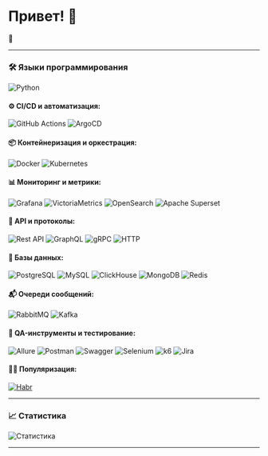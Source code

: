 # Привет! 👋

 🌟

---

### 🛠 Языки программирования
![Python](https://img.shields.io/badge/-Python-333?style=flat&logo=python)

#### ⚙️ CI/CD и автоматизация:
![GitHub Actions](https://img.shields.io/badge/-GitHub%20Actions-333?style=flat&logo=githubactions&logoColor=blue)
![ArgoCD](https://img.shields.io/badge/-ArgoCD-333?style=flat&logo=argo&logoColor=orange)

#### 📦 Контейнеризация и оркестрация:
![Docker](https://img.shields.io/badge/-Docker-333?style=flat&logo=docker)
![Kubernetes](https://img.shields.io/badge/-Kubernetes-333?style=flat&logo=kubernetes&logoColor=blue)

#### 📊 Мониторинг и метрики:
![Grafana](https://img.shields.io/badge/-Grafana-333?style=flat&logo=grafana)
![VictoriaMetrics](https://img.shields.io/badge/-Victoria%20Metrics-333?style=flat&logo=victoriametrics&logoColor=blue)
![OpenSearch](https://img.shields.io/badge/-OpenSearch-333?style=flat&logo=opensearch)
![Apache Superset](https://img.shields.io/badge/-Apache%20Superset-333?style=flat&logo=apache)

#### 📡 API и протоколы:
![Rest API](https://img.shields.io/badge/-Rest%20API-333?style=flat&logo=postman)
![GraphQL](https://img.shields.io/badge/-GraphQL-333?style=flat&logo=graphql&logoColor=E10098)
![gRPC](https://img.shields.io/badge/-gRPC-333?style=flat&logo=grpc&logoColor=blue)
![HTTP](https://img.shields.io/badge/-HTTP%2FS-333?style=flat&logo=http)

#### 💾 Базы данных:
![PostgreSQL](https://img.shields.io/badge/-PostgreSQL-333?style=flat&logo=postgresql)
![MySQL](https://img.shields.io/badge/-MySQL-333?style=flat&logo=mysql)
![ClickHouse](https://img.shields.io/badge/-ClickHouse-333?style=flat&logo=clickhouse&logoColor=yellow)
![MongoDB](https://img.shields.io/badge/-MongoDB-333?style=flat&logo=mongodb)
![Redis](https://img.shields.io/badge/-Redis-333?style=flat&logo=redis&logoColor=DC382D)

#### 📬 Очереди сообщений:
![RabbitMQ](https://img.shields.io/badge/-RabbitMQ-333?style=flat&logo=rabbitmq&logoColor=FF6600)
![Kafka](https://img.shields.io/badge/-Kafka-333?style=flat&logo=apache-kafka&logoColor=231F20)

#### 🧪 QA-инструменты и тестирование:
![Allure](https://img.shields.io/badge/-Allure-333?style=flat&logo=allure)
![Postman](https://img.shields.io/badge/-Postman-333?style=flat&logo=postman&logoColor=FF6C37)
![Swagger](https://img.shields.io/badge/-Swagger-333?style=flat&logo=swagger)
![Selenium](https://img.shields.io/badge/-Selenium-333?style=flat&logo=selenium)
![k6](https://img.shields.io/badge/-k6-333?style=flat&logo=k6&logoColor=blue)
![Jira](https://img.shields.io/badge/-Jira-333?style=flat&logo=jira&logoColor=blue)

#### 👨‍🏫 Популяризация:
[![Habr](https://img.shields.io/badge/-Habr-333?style=flat&logo=rss&logoColor=orange)](https://habr.com/ru/companies/sravni/articles/776172/)

---

### 📈 Статистика
![Статистика](https://github-readme-stats.vercel.app/api?username=Sinhraphathatron&show_icons=true&theme=gotham&show=reviews,discussions_started,discussions_answered,prs_merged,prs_merged_percentage)

---


<!--
### 📫 Связаться со мной:
[Telegram](https://t.me/@Sinhraphathatron) | [Email](mailto:твой_почта@example.com)

#### 👨‍🏫 Преподавание и управление:
![Workshops](https://img.shields.io/badge/-Workshops-333?style=flat)
![Public%20Speaking](https://img.shields.io/badge/-Public%20Speaking-333?style=flat&logo=microphone)
![Habr%20Article](https://img.shields.io/badge/-Habr%20Article-333?style=flat)

![GitHub Streak](https://streak-stats.demolab.com?user=Sinhraphathatron&theme=radical&hide_border=true)

**Sinhraphathatron/Sinhraphathatron** is a ✨ _special_ ✨ repository because its `README.md` (this file) appears on your GitHub profile.

Here are some ideas to get you started:

- 🔭 I’m currently working on ...
- 🌱 I’m currently learning ...
- 👯 I’m looking to collaborate on ...
- 🤔 I’m looking for help with ...
- 💬 Ask me about ...
- 📫 How to reach me: ...
- 😄 Pronouns: ...
- ⚡ Fun fact: ...
-->
